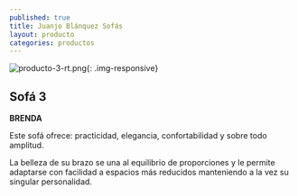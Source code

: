 ```yaml
---
published: true
title: Juanjo Blánquez Sofás
layout: producto
categories: productos
---
```

![producto-3-rt.png]({{site.baseurl}}/media/producto-3-rt.png){: .img-responsive}

## Sofá 3
**BRENDA**

Este sofá ofrece: practicidad, elegancia, confortabilidad y sobre todo amplitud.

La belleza de su brazo se una al equilibrio de proporciones y le permite adaptarse con facilidad a espacios más reducidos manteniendo a la vez su singular personalidad.
